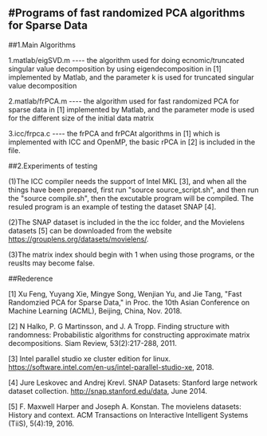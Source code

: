 #Programs of fast randomized PCA algorithms for Sparse Data
---
##1.Main Algorithms

1.matlab/eigSVD.m  ---- the algorithm used for doing ecnomic/truncated singular value decomposition by using eigendecomposition in [1] implemented by Matlab, and the parameter k is used for truncated singular value decomposition

2.matlab/frPCA.m ---- the algorithm used for fast randomized PCA for sparse data in [1] implemented by Matlab, and the parameter mode is used for the different size of the initial data matrix

3.icc/frpca.c ---- the frPCA and frPCAt algorithms in [1] which is implemented with ICC and OpenMP, the basic rPCA in [2] is included in the file. 

##2.Experiments of testing

(1)The ICC compiler needs the support of Intel MKL [3], and when all the things have been prepared, first run "source source_script.sh", and then run the "source compile.sh", then the excutable program will be compiled. The resuled program is an example of testing the dataset SNAP [4].

(2)The SNAP dataset is included in the the icc folder, and the Movielens datasets [5] can be downloaded from the website https://grouplens.org/datasets/movielens/.

(3)The matrix index should begin with 1 when using those programs, or the reuslts may become false.

##Rederence

[1] Xu Feng, Yuyang Xie, Mingye Song, Wenjian Yu, and Jie Tang, "Fast Randomzied PCA for Sparse Data," in Proc. the 10th Asian Conference on Machine Learning (ACML), Beijing, China, Nov. 2018.

[2] N Halko, P. G Martinsson, and J. A Tropp. Finding structure with randomness: Probabilistic algorithms for constructing approximate matrix decompositions. Siam Review, 53(2):217-288, 2011. 

[3] Intel parallel studio xe cluster edition for linux. https://software.intel.com/en-us/intel-parallel-studio-xe, 2018.

[4] Jure Leskovec and Andrej Krevl. SNAP Datasets: Stanford large network dataset collection. http://snap.stanford.edu/data, June 2014.

[5] F. Maxwell Harper and Joseph A. Konstan. The movielens datasets: History and context. ACM Transactions on Interactive Intelligent Systems (TiiS), 5(4):19, 2016.
